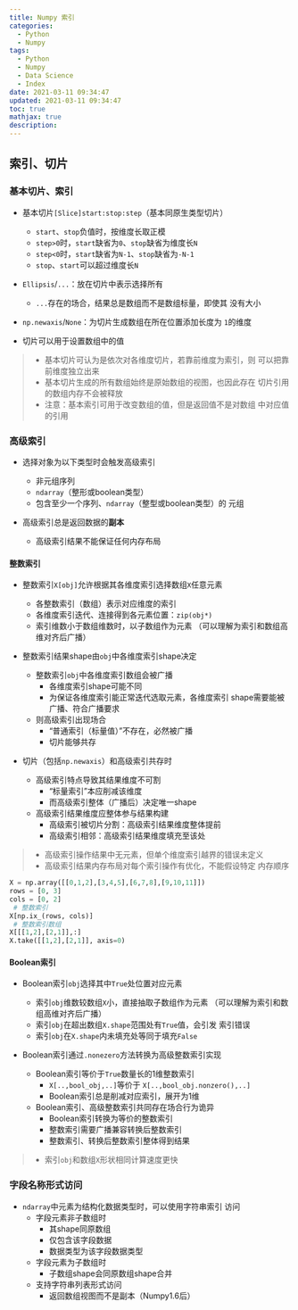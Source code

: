```yaml
---
title: Numpy 索引
categories:
  - Python
  - Numpy
tags:
  - Python
  - Numpy
  - Data Science
  - Index
date: 2021-03-11 09:34:47
updated: 2021-03-11 09:34:47
toc: true
mathjax: true
description: 
---
```


##	索引、切片

###	基本切片、索引

-	基本切片`[Slice]start:stop:step`（基本同原生类型切片）
	-	`start`、`stop`负值时，按维度长取正模
	-	`step>0`时，`start`缺省为`0`、`stop`缺省为维度长`N`
	-	`step<0`时，`start`缺省为`N-1`、`stop`缺省为`-N-1`
	-	`stop`、`start`可以超过维度长`N`

-	`Ellipsis`/`...`：放在切片中表示选择所有
	-	`...`存在的场合，结果总是数组而不是数组标量，即使其
		没有大小

-	`np.newaxis`/`None`：为切片生成数组在所在位置添加长度为
	`1`的维度

-	切片可以用于设置数组中的值

> - 基本切片可认为是依次对各维度切片，若靠前维度为索引，则
	可以把靠前维度独立出来
> - 基本切片生成的所有数组始终是原始数组的视图，也因此存在
	切片引用的数组内存不会被释放
> - 注意：基本索引可用于改变数组的值，但是返回值不是对数组
	中对应值的引用

###	高级索引

-	选择对象为以下类型时会触发高级索引
	-	非元组序列
	-	`ndarray`（整形或boolean类型）
	-	包含至少一个序列、`ndarray`（整型或boolean类型）的
		元组

-	高级索引总是返回数据的**副本**
	-	高级索引结果不能保证任何内存布局

####	整数索引

-	整数索引`X[obj]`允许根据其各维度索引选择数组`X`任意元素
	-	各整数索引（数组）表示对应维度的索引
	-	各维度索引迭代、连接得到各元素位置：`zip(obj*)`
	-	索引维数小于数组维数时，以子数组作为元素
		（可以理解为索引和数组高维对齐后广播）

-	整数索引结果shape由`obj`中各维度索引shape决定
	-	整数索引`obj`中各维度索引数组会被广播
		-	各维度索引shape可能不同
		-	为保证各维度索引能正常迭代选取元素，各维度索引
			shape需要能被广播、符合广播要求
	-	则高级索引出现场合
		-	“普通索引（标量值）”不存在，必然被广播
		-	切片能够共存

-	切片（包括`np.newaxis`）和高级索引共存时
	-	高级索引特点导致其结果维度不可割
		-	“标量索引”本应削减该维度
		-	而高级索引整体（广播后）决定唯一shape
	-	高级索引结果维度应整体参与结果构建
		-	高级索引被切片分割：高级索引结果维度整体提前
		-	高级索引相邻：高级索引结果维度填充至该处

> - 高级索引操作结果中无元素，但单个维度索引越界的错误未定义
> - 高级索引结果内存布局对每个索引操作有优化，不能假设特定
	内存顺序

```python
X = np.array([[0,1,2],[3,4,5],[6,7,8],[9,10,11]])
rows = [0, 3]
cols = [0, 2]
 # 整数索引
X[np.ix_(rows, cols)]
 # 整数索引数组
X[[[1,2],[2,1]],:]
X.take([[1,2],[2,1]], axis=0)
```

####	Boolean索引

-	Boolean索引`obj`选择其中`True`处位置对应元素
	-	索引`obj`维数较数组`X`小，直接抽取子数组作为元素
		（可以理解为索引和数组高维对齐后广播）
	-	索引`obj`在超出数组`X.shape`范围处有`True`值，会引发
		索引错误
	-	索引`obj`在`X.shape`内未填充处等同于填充`False`

-	Boolean索引通过`.nonezero`方法转换为高级整数索引实现
	-	Boolean索引等价于`True`数量长的1维整数索引
		-	`X[..,bool_obj,..]`等价于
			`X[..,bool_obj.nonzero(),..]`
		-	Boolean索引总是削减对应索引，展开为1维
	-	Boolean索引、高级整数索引共同存在场合行为诡异
		-	Boolean索引转换为等价的整数索引
		-	整数索引需要广播兼容转换后整数索引
		-	整数索引、转换后整数索引整体得到结果

> - 索引`obj`和数组`X`形状相同计算速度更快

###	字段名称形式访问

-	`ndarray`中元素为结构化数据类型时，可以使用字符串索引
	访问
	-	字段元素非子数组时
		-	其shape同原数组
		-	仅包含该字段数据
		-	数据类型为该字段数据类型
	-	字段元素为子数组时
		-	子数组shape会同原数组shape合并
	-	支持字符串列表形式访问
		-	返回数组视图而不是副本（Numpy1.6后）

